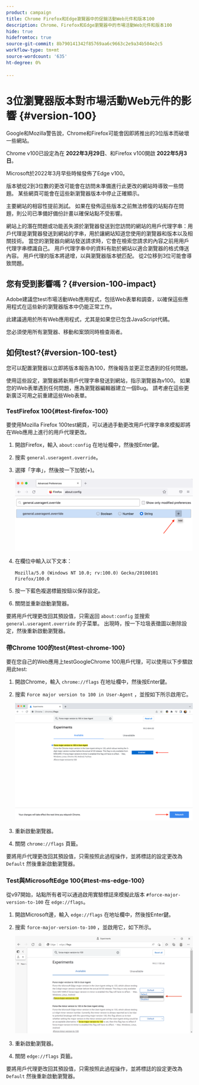 ```yaml
---
product: campaign
title: Chrome Firefox和Edge瀏覽器中的促銷活動Web元件和版本100
description: Chrome、Firefox和Edge瀏覽器中的市場活動Web元件和版本100
hide: true
hidefromtoc: true
source-git-commit: 8b790141342f85769aa6c9663c2e9a34b504e2c5
workflow-type: tm+mt
source-wordcount: '635'
ht-degree: 0%

---
```


# 3位瀏覽器版本對市場活動Web元件的影響 {#version-100}

Google和Mozilla警告說，Chrome和Firefox可能會因即將推出的3位版本而破壞一些網站。

Chrome v100已設定為在 **2022年3月29日**、和Firefox v100開啟 **2022年5月3日**。

Microsoft於2022年3月早些時候發佈了Edge v100。

版本號從2到3位數的更改可能會在訪問未準備進行此更改的網站時導致一些問題。 某些網頁可能會在這些新瀏覽器版本中停止正確顯示。

主要網站的相容性提前測試。 如果在發佈這些版本之前無法修復的站點存在問題，則公司已準備好備份計畫以確保站點不受影響。

網站上的潛在問題或功能丟失源於瀏覽器發送到您訪問的網站的用戶代理字串：用戶代理是瀏覽器發送到網站的字串，用於讓網站知道您使用的瀏覽器和版本以及相關技術。 當您的瀏覽器向網站發送請求時，它會在檢索您請求的內容之前用用戶代理字串標識自己。 用戶代理字串中的資料有助於網站以適合瀏覽器的格式傳送內容。 用戶代理的版本將遞增，以與瀏覽器版本號匹配。 從2位移到3位可能會導致問題。

## 您有受到影響嗎？{#version-100-impact}

Adobe建議您test市場活動Web應用程式，包括Web表單和調查，以確保這些應用程式在這些新的瀏覽器版本中仍能正常工作。

此建議適用於所有Web應用程式，尤其是如果您已包含JavaScript代碼。

您必須使用所有瀏覽器、移動和案頭同時檢查兩者。

## 如何test?{#version-100-test}

您可以配置瀏覽器以立即將版本報告為100，然後報告並更正您遇到的任何問題。

使用這些設定，瀏覽器將新用戶代理字串發送到網站，指示瀏覽器為v100。 如果您的Web表單遇到任何問題，應為瀏覽器編輯器建立一個Bug。 請考慮在這些更新廣泛可用之前重建這些Web表單。

### TestFirefox 100{#test-firefox-100}

要使用Mozilla Firefox 100test網頁，可以通過手動更改用戶代理字串來模擬即將在Web應用上進行的用戶代理更改。

1. 開啟Firefox，輸入 `about:config` 在地址欄中，然後按Enter鍵。
1. 搜索 `general.useragent.override`。
1. 選擇「字串」，然後按一下加號(+)。

   ![](assets/force-user-agent-firefox.png)

1. 在欄位中輸入以下文本：

   ```
   Mozilla/5.0 (Windows NT 10.0; rv:100.0) Gecko/20100101 Firefox/100.0
   ```

1. 按一下藍色複選標籤按鈕以保存設定。
1. 關閉並重新啟動瀏覽器。

要將用戶代理更改回其預設值，只需返回 `about:config` 並搜索 `general.useragent.override` 的子菜單。  出現時，按一下垃圾表徵圖以刪除設定，然後重新啟動瀏覽器。

### 帶Chrome 100的test{#test-chrome-100}

要在您自己的Web應用上testGoogleChrome 100用戶代理，可以使用以下步驟啟用此test:

1. 開啟Chrome，輸入 `chrome://flags` 在地址欄中，然後按Enter鍵。
1. 搜索 `Force major version to 100 in User-Agent` ，並按如下所示啟用它。

   ![](assets/force-user-agent-chrome.png)

1. 重新啟動瀏覽器。
1. 關閉 `chrome://flags` 頁籤。

要將用戶代理更改回其預設值，只需按照此過程操作，並將標誌的設定更改為 `Default` 然後重新啟動瀏覽器。


### Test與MicrosoftEdge 100{#test-ms-edge-100}

從v97開始，站點所有者可以通過啟用實驗標誌來模擬此版本  `#force-major-version-to-100` 在 `edge://flags`。

1. 開啟Microsoft邊，輸入 `edge://flags` 在地址欄中，然後按Enter鍵。
1. 搜索 `force-major-version-to-100` ，並啟用它，如下所示。

   ![](assets/force-user-agent-edge.png)

1. 重新啟動瀏覽器。
1. 關閉 `edge://flags` 頁籤。

要將用戶代理更改回其預設值，只需按照此過程操作，並將標誌的設定更改為 `Default` 然後重新啟動瀏覽器。
